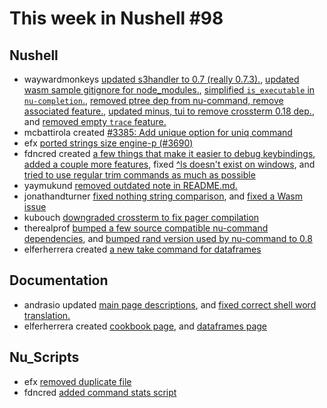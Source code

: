 # This week in Nushell #98

## Nushell

- waywardmonkeys [updated s3handler to 0.7 (really 0.7.3).](https://github.com/nushell/nushell/pull/3757), [updated wasm sample gitignore for node_modules.](https://github.com/nushell/nushell/pull/3747), [simplified `is_executable` in `nu-completion`.](https://github.com/nushell/nushell/pull/3742), [removed ptree dep from nu-command, remove associated feature.](https://github.com/nushell/nushell/pull/3741), [updated minus, tui to remove crossterm 0.18 dep.](https://github.com/nushell/nushell/pull/3739), and [removed empty `trace` feature.](https://github.com/nushell/nushell/pull/3732) 
- mcbattirola created [#3385: Add unique option for uniq command](https://github.com/nushell/nushell/pull/3754) 
- efx [ported strings size engine-p (#3690)](https://github.com/nushell/nushell/pull/3753) 
- fdncred created [a few things that make it easier to debug keybindings](https://github.com/nushell/nushell/pull/3752), [added a couple more features](https://github.com/nushell/nushell/pull/3749), fixed [^ls doesn't exist on windows](https://github.com/nushell/nushell/pull/3745), and [tried to use regular trim commands as much as possible](https://github.com/nushell/nushell/pull/3743) 
- yaymukund [removed outdated note in README.md.](https://github.com/nushell/nushell/pull/3751) 
- jonathandturner [fixed nothing string comparison](https://github.com/nushell/nushell/pull/3750), and [fixed a Wasm issue](https://github.com/nushell/nushell/pull/3729) 
- kubouch [downgraded crossterm to fix pager compilation](https://github.com/nushell/nushell/pull/3740) 
- therealprof [bumped a few source compatible nu-command dependencies](https://github.com/nushell/nushell/pull/3724), and [bumped rand version used by nu-command to 0.8](https://github.com/nushell/nushell/pull/3723) 
- elferherrera created [a new take command for dataframes](https://github.com/nushell/nushell/pull/3722) 

## Documentation

- andrasio updated [main page descriptions](https://github.com/nushell/nushell.github.io/pull/158), and [fixed correct shell word translation.](https://github.com/nushell/nushell.github.io/pull/157) 
- elferherrera created [cookbook page](https://github.com/nushell/nushell.github.io/pull/156), and [dataframes page](https://github.com/nushell/nushell.github.io/pull/155) 

## Nu_Scripts

- efx [removed duplicate file](https://github.com/nushell/nu_scripts/pull/73) 
- fdncred [added command stats script](https://github.com/nushell/nu_scripts/pull/72) 

